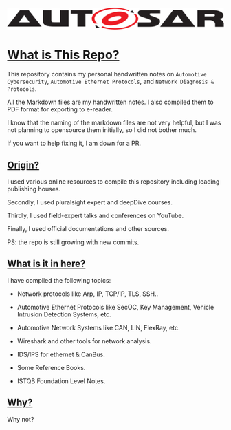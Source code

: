 
![](ss/autosar.png)


# <u>What is This Repo?</u>

This repository contains my personal handwritten notes on `Automotive Cybersecurity`, `Automotive Ethernet Protocols`, and `Network Diagnosis & Protocols`.


All the Markdown files are my handwritten notes. I also compiled them to PDF format for exporting to e-reader.

I know that the naming of the markdown files are not very helpful, but I was not planning to opensource them initially, so I did not bother much.

If you want to help fixing it, I am down for a PR.


## <u>Origin?</u>

I used various online resources to compile this repository including leading publishing houses.

Secondly, I used pluralsight expert and deepDive courses.

Thirdly, I used field-expert talks and conferences on YouTube.

Finally, I used official documentations and other sources.

PS: the repo is still growing with new commits.

## <u>What is it in here?</u>

I have compiled the following topics:

- Network protocols like Arp, IP, TCP/IP, TLS, SSH..

- Automotive Ethernet Protocols like SecOC, Key Management, Vehicle Intrusion Detection Systems, etc.

- Automotive Network Systems like CAN, LIN, FlexRay, etc.

- Wireshark and other tools for network analysis.

- IDS/IPS for ethernet & CanBus.

- Some Reference Books.
- ISTQB Foundation Level Notes.


## <u>Why?</u>

Why not?

